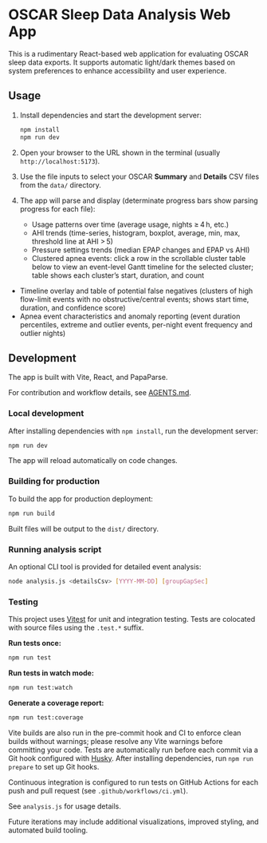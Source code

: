 # OSCAR Sleep Data Analysis Web App

This is a rudimentary React-based web application for evaluating OSCAR sleep data exports.
It supports automatic light/dark themes based on system preferences to enhance accessibility and user experience.

## Usage

1. Install dependencies and start the development server:

   ```bash
   npm install
   npm run dev
   ```

2. Open your browser to the URL shown in the terminal (usually `http://localhost:5173`).

3. Use the file inputs to select your OSCAR **Summary** and **Details** CSV files from the `data/` directory.

4. The app will parse and display (determinate progress bars show parsing progress for each file):
   - Usage patterns over time (average usage, nights ≥ 4 h, etc.)
   - AHI trends (time-series, histogram, boxplot, average, min, max, threshold line at AHI > 5)
   - Pressure settings trends (median EPAP changes and EPAP vs AHI)
   - Clustered apnea events: click a row in the scrollable cluster table below to view an event-level Gantt timeline for the selected cluster; table shows each cluster’s start, duration, and count
  - Timeline overlay and table of potential false negatives (clusters of high flow-limit events with no obstructive/central events; shows start time, duration, and confidence score)
  - Apnea event characteristics and anomaly reporting (event duration percentiles, extreme and outlier events, per-night event frequency and outlier nights)

## Development

The app is built with Vite, React, and PapaParse.

For contribution and workflow details, see [AGENTS.md](AGENTS.md).

### Local development

After installing dependencies with `npm install`, run the development server:

```bash
npm run dev
```

The app will reload automatically on code changes.

### Building for production

To build the app for production deployment:

```bash
npm run build
```

Built files will be output to the `dist/` directory.

### Running analysis script

An optional CLI tool is provided for detailed event analysis:

```bash
node analysis.js <detailsCsv> [YYYY-MM-DD] [groupGapSec]
```

### Testing

This project uses [Vitest](https://vitest.dev/) for unit and integration testing. Tests are colocated with source files using the `.test.*` suffix.

**Run tests once:**
```bash
npm run test
```

**Run tests in watch mode:**
```bash
npm run test:watch
```

**Generate a coverage report:**
```bash
npm run test:coverage
```


Vite builds are also run in the pre-commit hook and CI to enforce clean builds without warnings; please resolve any Vite warnings before committing your code.
Tests are automatically run before each commit via a Git hook configured with [Husky](https://typicode.github.io/husky/). After installing dependencies, run `npm run prepare` to set up Git hooks.

Continuous integration is configured to run tests on GitHub Actions for each push and pull request (see `.github/workflows/ci.yml`).

See `analysis.js` for usage details.

Future iterations may include additional visualizations, improved styling, and automated build tooling.
